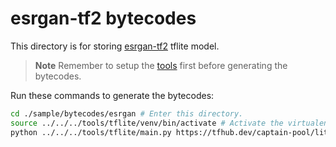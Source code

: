 # esrgan-tf2 bytecodes
This directory is for storing [esrgan-tf2](https://tfhub.dev/captain-pool/lite-model/esrgan-tf2/1) tflite model.

> **Note**
> Remember to setup the [tools](../../../tools) first before generating the bytecodes.

Run these commands to generate the bytecodes:
```sh
cd ./sample/bytecodes/esrgan # Enter this directory.
source ../../../tools/tflite/venv/bin/activate # Activate the virtualenv.
python ../../../tools/tflite/main.py https://tfhub.dev/captain-pool/lite-model/esrgan-tf2/1 esrgan
```
